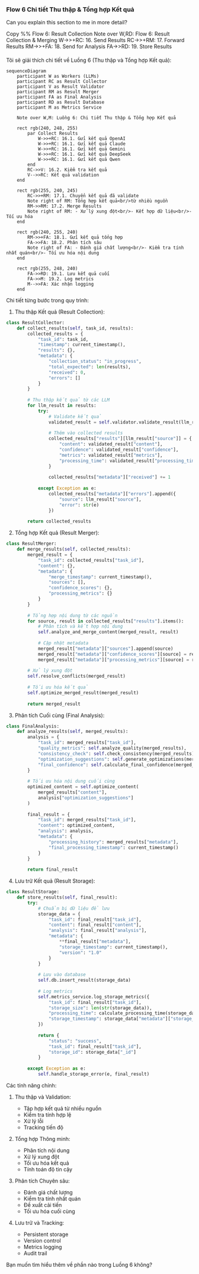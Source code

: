 ### Flow 6 Chi tiết Thu thập & Tổng hợp Kết quả

Can you explain this section to me in more detail?


Copy
%% Flow 6: Result Collection
    Note over W,RD: Flow 6: Result Collection & Merging
    W->>+RC: 16. Send Results
    RC->>+RM: 17. Forward Results
    RM->>+FA: 18. Send for Analysis
    FA->>RD: 19. Store Results

 ####   

Tôi sẽ giải thích chi tiết về Luồng 6 (Thu thập và Tổng hợp Kết quả):

```mermaid
sequenceDiagram
    participant W as Workers (LLMs)
    participant RC as Result Collector
    participant V as Result Validator
    participant RM as Result Merger
    participant FA as Final Analysis
    participant RD as Result Database
    participant M as Metrics Service

    Note over W,M: Luồng 6: Chi tiết Thu thập & Tổng hợp Kết quả

    rect rgb(240, 248, 255)
        par Collect Results
            W->>+RC: 16.1. Gửi kết quả OpenAI
            W->>+RC: 16.1. Gửi kết quả Claude
            W->>+RC: 16.1. Gửi kết quả Gemini
            W->>+RC: 16.1. Gửi kết quả DeepSeek
            W->>+RC: 16.1. Gửi kết quả Qwen
        end
        RC->>V: 16.2. Kiểm tra kết quả
        V-->>RC: Kết quả validation
    end

    rect rgb(255, 240, 245)
        RC->>+RM: 17.1. Chuyển kết quả đã validate
        Note right of RM: Tổng hợp kết quả<br/>từ nhiều nguồn
        RM->>RM: 17.2. Merge Results
        Note right of RM: - Xử lý xung đột<br/>- Kết hợp dữ liệu<br/>- Tối ưu hóa
    end

    rect rgb(240, 255, 240)
        RM->>+FA: 18.1. Gửi kết quả tổng hợp
        FA->>FA: 18.2. Phân tích sâu
        Note right of FA: - Đánh giá chất lượng<br/>- Kiểm tra tính nhất quán<br/>- Tối ưu hóa nội dung
    end

    rect rgb(255, 248, 240)
        FA->>RD: 19.1. Lưu kết quả cuối
        FA->>M: 19.2. Log metrics
        M-->>FA: Xác nhận logging
    end
```



Chi tiết từng bước trong quy trình:

1. Thu thập Kết quả (Result Collection):
```python
class ResultCollector:
    def collect_results(self, task_id, results):
        collected_results = {
            "task_id": task_id,
            "timestamp": current_timestamp(),
            "results": {},
            "metadata": {
                "collection_status": "in_progress",
                "total_expected": len(results),
                "received": 0,
                "errors": []
            }
        }
        
        # Thu thập kết quả từ các LLM
        for llm_result in results:
            try:
                # Validate kết quả
                validated_result = self.validator.validate_result(llm_result)
                
                # Thêm vào collected results
                collected_results["results"][llm_result["source"]] = {
                    "content": validated_result["content"],
                    "confidence": validated_result["confidence"],
                    "metrics": validated_result["metrics"],
                    "processing_time": validated_result["processing_time"]
                }
                
                collected_results["metadata"]["received"] += 1
                
            except Exception as e:
                collected_results["metadata"]["errors"].append({
                    "source": llm_result["source"],
                    "error": str(e)
                })
        
        return collected_results
```

2. Tổng hợp Kết quả (Result Merger):
```python
class ResultMerger:
    def merge_results(self, collected_results):
        merged_result = {
            "task_id": collected_results["task_id"],
            "content": {},
            "metadata": {
                "merge_timestamp": current_timestamp(),
                "sources": [],
                "confidence_scores": {},
                "processing_metrics": {}
            }
        }
        
        # Tổng hợp nội dung từ các nguồn
        for source, result in collected_results["results"].items():
            # Phân tích và kết hợp nội dung
            self.analyze_and_merge_content(merged_result, result)
            
            # Cập nhật metadata
            merged_result["metadata"]["sources"].append(source)
            merged_result["metadata"]["confidence_scores"][source] = result["confidence"]
            merged_result["metadata"]["processing_metrics"][source] = result["metrics"]
        
        # Xử lý xung đột
        self.resolve_conflicts(merged_result)
        
        # Tối ưu hóa kết quả
        self.optimize_merged_result(merged_result)
        
        return merged_result
```

3. Phân tích Cuối cùng (Final Analysis):
```python
class FinalAnalysis:
    def analyze_results(self, merged_results):
        analysis = {
            "task_id": merged_results["task_id"],
            "quality_metrics": self.analyze_quality(merged_results),
            "consistency_check": self.check_consistency(merged_results),
            "optimization_suggestions": self.generate_optimizations(merged_results),
            "final_confidence": self.calculate_final_confidence(merged_results)
        }
        
        # Tối ưu hóa nội dung cuối cùng
        optimized_content = self.optimize_content(
            merged_results["content"],
            analysis["optimization_suggestions"]
        )
        
        final_result = {
            "task_id": merged_results["task_id"],
            "content": optimized_content,
            "analysis": analysis,
            "metadata": {
                "processing_history": merged_results["metadata"],
                "final_processing_timestamp": current_timestamp()
            }
        }
        
        return final_result
```

4. Lưu trữ Kết quả (Result Storage):
```python
class ResultStorage:
    def store_results(self, final_result):
        try:
            # Chuẩn bị dữ liệu để lưu
            storage_data = {
                "task_id": final_result["task_id"],
                "content": final_result["content"],
                "analysis": final_result["analysis"],
                "metadata": {
                    **final_result["metadata"],
                    "storage_timestamp": current_timestamp(),
                    "version": "1.0"
                }
            }
            
            # Lưu vào database
            self.db.insert_result(storage_data)
            
            # Log metrics
            self.metrics_service.log_storage_metrics({
                "task_id": final_result["task_id"],
                "storage_size": len(str(storage_data)),
                "processing_time": calculate_processing_time(storage_data),
                "storage_timestamp": storage_data["metadata"]["storage_timestamp"]
            })
            
            return {
                "status": "success",
                "task_id": final_result["task_id"],
                "storage_id": storage_data["_id"]
            }
            
        except Exception as e:
            self.handle_storage_error(e, final_result)
```

Các tính năng chính:

1. Thu thập và Validation:
   - Tập hợp kết quả từ nhiều nguồn
   - Kiểm tra tính hợp lệ
   - Xử lý lỗi
   - Tracking tiến độ

2. Tổng hợp Thông minh:
   - Phân tích nội dung
   - Xử lý xung đột
   - Tối ưu hóa kết quả
   - Tính toán độ tin cậy

3. Phân tích Chuyên sâu:
   - Đánh giá chất lượng
   - Kiểm tra tính nhất quán
   - Đề xuất cải tiến
   - Tối ưu hóa cuối cùng

4. Lưu trữ và Tracking:
   - Persistent storage
   - Version control
   - Metrics logging
   - Audit trail

Bạn muốn tìm hiểu thêm về phần nào trong Luồng 6 không?